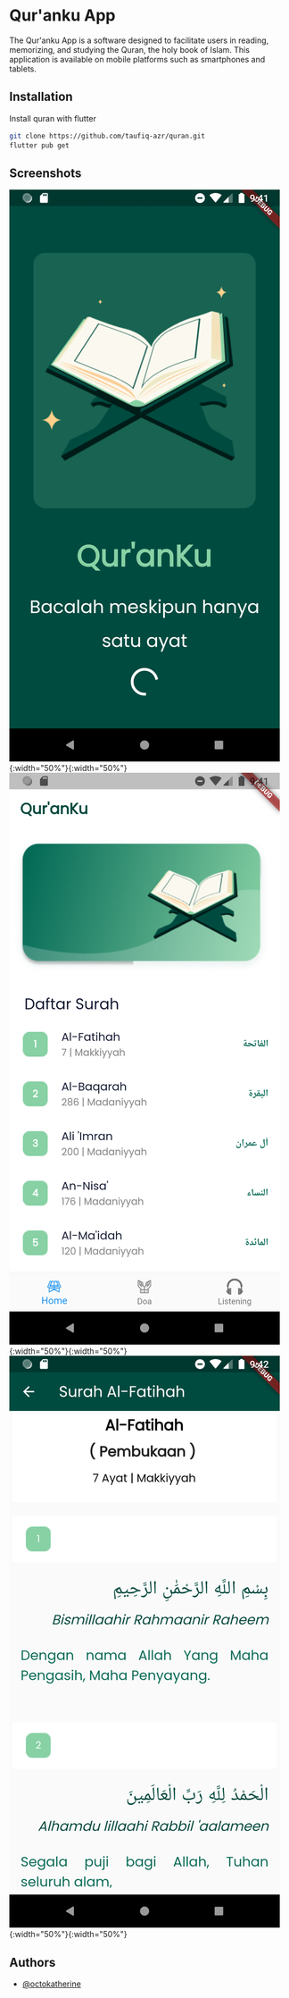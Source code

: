 
# Qur'anku App

The Qur'anku App is a software designed to facilitate users in reading, memorizing, and studying the Quran, the holy book of Islam. This application is available on mobile platforms such as smartphones and tablets.


## Installation

Install quran with flutter

```bash
git clone https://github.com/taufiq-azr/quran.git
flutter pub get
```

    
## Screenshots

![App Screenshot](screenshots/ss1.png){:width="50%"}{:width="50%"}
![App Screenshot](screenshots/ss2.png){:width="50%"}{:width="50%"}
![App Screenshot](screenshots/ss3.png){:width="50%"}{:width="50%"}


## Authors

- [@octokatherine](https://github.com/taufiq-azr)


